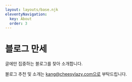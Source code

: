 ```yaml
---
layout: layouts/base.njk
eleventyNavigation:
  key: About
  order: 3
---
```

# 블로그 만세

글에만 집중하는 블로그를 찾아 소개합니다.

블로그 추천 및 소개는 kang@cheesylazy.com으로 부탁드립니다.
